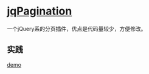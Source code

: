 # [jqPagination](https://github.com/beneverard/jqPagination)

一个jQuery系的分页插件，优点是代码量较少，方便修改。

## 实践

[demo](https://github.com/llccing-demo/jquery-repo/tree/master/packages/jpPagination)